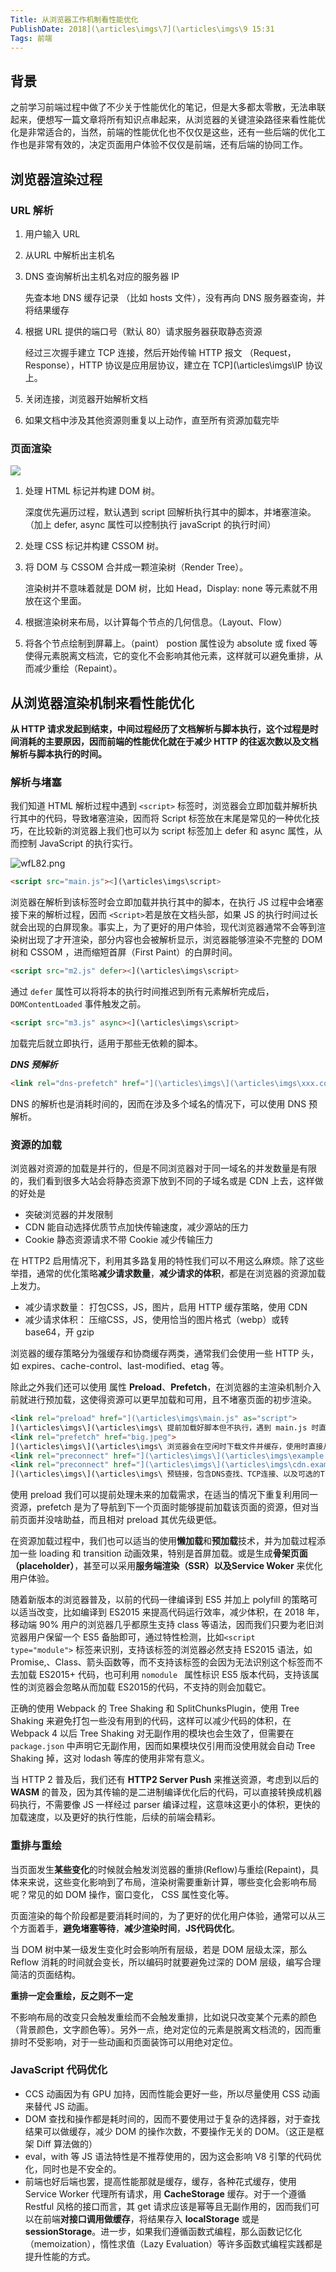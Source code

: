 ```yaml
---
Title: 从浏览器工作机制看性能优化
PublishDate: 2018](\articles\imgs\7](\articles\imgs\9 15:31
Tags: 前端
---
```


## 背景

之前学习前端过程中做了不少关于性能优化的笔记，但是大多都太零散，无法串联起来，便想写一篇文章将所有知识点串起来，从浏览器的关键渲染路径来看性能优化是非常适合的，当然，前端的性能优化也不仅仅是这些，还有一些后端的优化工作也是非常有效的，决定页面用户体验不仅仅是前端，还有后端的协同工作。

## 浏览器渲染过程

### URL 解析

1. 用户输入 URL

2. 从URL 中解析出主机名

3. DNS 查询解析出主机名对应的服务器 IP

   先查本地 DNS 缓存记录 （比如 hosts 文件），没有再向 DNS 服务器查询，并将结果缓存

4. 根据 URL 提供的端口号（默认 80）请求服务器获取静态资源

   经过三次握手建立 TCP 连接，然后开始传输 HTTP 报文 （Request，Response），HTTP 协议是应用层协议，建立在 TCP](\articles\imgs\IP 协议上。

5. 关闭连接，浏览器开始解析文档

6. 如果文档中涉及其他资源则重复以上动作，直至所有资源加载完毕

### 页面渲染

![](\articles\imgs\imgs\browserRender.webp)

1. 处理 HTML 标记并构建 DOM 树。

   深度优先遍历过程，默认遇到 script 回解析执行其中的脚本，并堵塞渲染。（加上 defer,  async 属性可以控制执行 javaScript 的执行时间）

2. 处理 CSS 标记并构建 CSSOM 树。

3. 将 DOM 与 CSSOM 合并成一颗渲染树（Render Tree）。

   渲染树并不意味着就是 DOM 树，比如 Head，Display: none 等元素就不用放在这个里面。

4. 根据渲染树来布局，以计算每个节点的几何信息。（Layout、Flow）

5. 将各个节点绘制到屏幕上。（paint）
   postion 属性设为 absolute 或 fixed 等使得元素脱离文档流，它的变化不会影响其他元素，这样就可以避免重排，从而减少重绘（Repaint）。

## 从浏览器渲染机制来看性能优化

**从 HTTP 请求发起到结束，中间过程经历了文档解析与脚本执行，这个过程是时间消耗的主要原因，因而前端的性能优化就在于减少 HTTP 的往返次数以及文档解析与脚本执行的时间。**

###  解析与堵塞

我们知道 HTML 解析过程中遇到 `<script>` 标签时，浏览器会立即加载并解析执行其中的代码，导致堵塞渲染，因而将 Script 标签放在末尾是常见的一种优化技巧，在比较新的浏览器上我们也可以为 script 标签加上 defer 和 async 属性，从而控制 JavaScript 的执行实行。

![wfL82.png](..\imgs\scriptload.webp) 

```html
<script src="main.js"><](\articles\imgs\script>
```

浏览器在解析到该标签时会立即加载并执行其中的脚本，在执行 JS 过程中会堵塞接下来的解析过程，因而 `<Script>`若是放在文档头部，如果 JS 的执行时间过长就会出现的白屏现象。事实上，为了更好的用户体验，现代浏览器通常不会等到渲染树出现了才开渲染，部分内容也会被解析显示，浏览器能够渲染不完整的 DOM树和 CSSOM ，进而缩短首屏（First Paint）的白屏时间。

```html
<script src="m2.js" defer><](\articles\imgs\script>
```

通过 `defer` 属性可以将将本的执行时间推迟到所有元素解析完成后，`DOMContentLoaded`  事件触发之前。

```html
<script src="m3.js" async><](\articles\imgs\script>
```

加载完后就立即执行，适用于那些无依赖的脚本。

***DNS 预解析***
```html
<link rel="dns-prefetch" href="](\articles\imgs\](\articles\imgs\xxx.com">
```
DNS 的解析也是消耗时间的，因而在涉及多个域名的情况下，可以使用 DNS 预解析。


### 资源的加载

浏览器对资源的加载是并行的，但是不同浏览器对于同一域名的并发数量是有限的，我们看到很多大站会将静态资源下放到不同的子域名或是 CDN 上去，这样做的好处是

* 突破浏览器的并发限制
* CDN 能自动选择优质节点加快传输速度，减少源站的压力
* Cookie 静态资源请求不带 Cookie 减少传输压力

在 HTTP2 启用情况下，利用其多路复用的特性我们可以不用这么麻烦。除了这些举措，通常的优化策略**减少请求数量**，**减少请求的体积**，都是在浏览器的资源加载上发力。

* 减少请求数量： 打包CSS，JS，图片，启用 HTTP 缓存策略，使用 CDN
* 减少请求体积： 压缩CSS，JS，使用恰当的图片格式（webp）或转 base64，开 gzip

浏览器的缓存策略分为强缓存和协商缓存两类，通常我们会使用一些 HTTP 头，如 expires、cache-control、last-modified、etag 等。

除此之外我们还可以使用 属性 **Preload**、**Prefetch**，在浏览器的主渲染机制介入前就进行预加载，这使得资源可以更早加载和可用，且不堵塞页面的初步渲染。 

```html
<link rel="preload" href="](\articles\imgs\main.js" as="script">
](\articles\imgs\](\articles\imgs\ 提前加载好脚本但不执行，遇到 main.js 时直接执行。
<link rel="prefetch" href="big.jpeg">
](\articles\imgs\](\articles\imgs\ 浏览器会在空闲时下载文件并缓存，使用时直接从缓存取，
<link rel="preconnect" href="](\articles\imgs\](\articles\imgs\example.com">
<link rel="preconnect" href="](\articles\imgs\](\articles\imgs\cdn.example.com" crossorigin>
](\articles\imgs\](\articles\imgs\ 预链接，包含DNS查找、TCP连接、以及可选的TLS协议，减少潜在的连接开销。
```

使用 preload 我们可以提前处理未来的加载需求，在适当的情况下重复利用同一资源，prefetch 是为了导航到下一个页面时能够提前加载该页面的资源，但对当前页面并没啥助益，而且相对 preload 其优先级更低。

在资源加载过程中，我们也可以适当的使用**懒加载**和**预加载**技术，并为加载过程添加一些 loading 和 transition 动画效果，特别是首屏加载。或是生成**骨架页面（placeholder）**，甚至可以采用**服务端渲染（SSR）**以及**Service Woker** 来优化用户体验。

随着新版本的浏览器普及，以前的代码一律编译到 ES5 并加上 polyfill 的策略可以适当改变，比如编译到 ES2015 来提高代码运行效率，减少体积，在 2018 年，移动端 90% 用户的浏览器几乎都原生支持 class 等语法，因而我们只要为老旧浏览器用户保留一个 ES5 备胎即可，通过特性检测，比如`<script type="module">` 标签来识别，支持该标签的浏览器必然支持 ES2015 语法，如 Promise,、Class、箭头函数等，而不支持该标签的会因为无法识别这个标签而不去加载 ES2015+ 代码，也可利用 `nomodule ` 属性标识 ES5 版本代码，支持该属性的浏览器会忽略从而加载 ES2015的代码，不支持的则会加载它。

正确的使用 Webpack 的 Tree Shaking 和 SplitChunksPlugin，使用 Tree Shaking 来避免打包一些没有用到的代码，这样可以减少代码的体积，在 Webpack 4 以后 Tree Shaking 对无副作用的模块也会生效了，但需要在 `package.json` 中声明它无副作用，因而如果模块仅引用而没使用就会自动 Tree Shaking  掉，这对 lodash 等库的使用非常有意义。

当 HTTP 2 普及后，我们还有 **HTTP2 Server Push** 来推送资源，考虑到以后的 **WASM** 的普及，因为其传输的是二进制编译优化后的代码，可以直接转换成机器码执行，不需要像 JS 一样经过 parser 编译过程，这意味这更小的体积，更快的加载速度，以及更好的执行性能，后续的前端会精彩。 



### 重排与重绘

当页面发生**某些变化**的时候就会触发浏览器的重排(Reflow)与重绘(Repaint)，具体来来说，这些变化影响到了布局，渲染树需要重新计算，哪些变化会影响布局呢？常见的如 DOM 操作，窗口变化， CSS 属性变化等。

页面渲染的每个阶段都是要消耗时间的，为了更好的优化用户体验，通常可以从三个方面着手，**避免堵塞等待**，**减少渲染时间**，**JS代码优化**。

当 DOM 树中某一级发生变化时会影响所有层级，若是 DOM 层级太深，那么 Reflow 消耗的时间就会变长，所以编码时就要避免过深的 DOM 层级，编写合理简洁的页面结构。

**重排一定会重绘，反之则不一定**

不影响布局的改变只会触发重绘而不会触发重排，比如说只改变某个元素的颜色（背景颜色，文字颜色等）。另外一点，绝对定位的元素是脱离文档流的，因而重排时不受影响，对于一些动画和页面装饰可以用绝对定位。

### JavaScript 代码优化

* CCS 动画因为有 GPU 加持，因而性能会更好一些，所以尽量使用 CSS 动画来替代 JS 动画。
* DOM 查找和操作都是耗时间的，因而不要使用过于复杂的选择器，对于查找结果可以做缓存，减少 DOM 的操作次数，不要操作无关的 DOM。（这正是框架 Diff 算法做的）
* eval，with 等 JS 语法特性是不推荐使用的，因为这会影响 V8 引擎的代码优化，同时也是不安全的。
* 前端也好后端也罢，提高性能那就是缓存，缓存，各种花式缓存，使用 Service Worker 代理所有请求，用 **CacheStorage**  缓存。对于一个遵循 Restful 风格的接口而言，其 get 请求应该是幂等且无副作用的，因而我们可以在前端**对接口调用做缓存**，将结果存入 **localStorage** 或是 **sessionStorage**。进一步，如果我们遵循函数式编程，那么函数记忆化（memoization），惰性求值（Lazy Evaluation）等许多函数式编程实践都是提升性能的方式。

